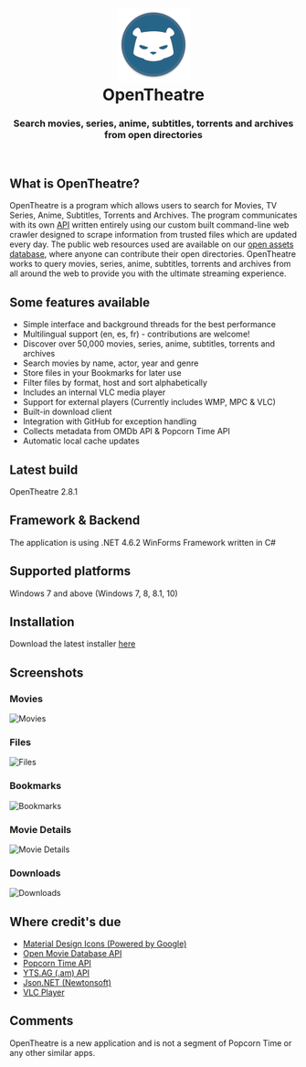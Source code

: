 <h1 align="center">
  <img src="/opentheatre/Resources/opentheatre-logo.png" height="128" width="128" alt="Logo" />
  <br />
  OpenTheatre
</h1>

<h3 align="center">Search movies, series, anime, subtitles, torrents and archives from open directories</h3>
<div align="center">
</div>
<br />

## What is OpenTheatre?
OpenTheatre is a program which allows users to search for Movies, TV Series, Anime, Subtitles, Torrents and Archives. The program communicates with its own [API](https://dropbox.com/sh/bqb14ty282xm9xi/AACeniqYjhq2auw3KU3oNW2Fa?dl=0) written entirely using our custom built command-line web crawler designed to scrape information from trusted files which are updated every day. The public web resources used are available on our [open assets database](https://github.com/invu/opentheatre-app/tree/master/assets), where anyone can contribute their open directories. OpenTheatre works to query movies, series, anime, subtitles, torrents and archives from all around the web to provide you with the ultimate streaming experience.

## Some features available
- Simple interface and background threads for the best performance
- Multilingual support (en, es, fr) - contributions are welcome!
- Discover over 50,000 movies, series, anime, subtitles, torrents and archives
- Search movies by name, actor, year and genre
- Store files in your Bookmarks for later use
- Filter files by format, host and sort alphabetically
- Includes an internal VLC media player 
- Support for external players (Currently includes WMP, MPC & VLC)
- Built-in download client
- Integration with GitHub for exception handling
- Collects metadata from OMDb API & Popcorn Time API
- Automatic local cache updates

## Latest build
OpenTheatre 2.8.1

## Framework & Backend
The application is using .NET 4.6.2 WinForms Framework written in C#

## Supported platforms
Windows 7 and above (Windows 7, 8, 8.1, 10)

## Installation
Download the latest installer [here](https://github.com/invu/opentheatre-app/releases/download/0.2.8.1/OpenTheatreInstaller.exe)

## Screenshots
### Movies
![Movies](https://raw.githubusercontent.com/invu/opentheatre-app/master/screenshots/movies.png)

### Files
![Files](https://raw.githubusercontent.com/invu/opentheatre-app/master/screenshots/files.png)

### Bookmarks
![Bookmarks](https://raw.githubusercontent.com/invu/opentheatre-app/master/screenshots/bookmarks.png)

### Movie Details
![Movie Details](https://raw.githubusercontent.com/invu/opentheatre-app/master/screenshots/movie%20details.png)

### Downloads
![Downloads](https://raw.githubusercontent.com/invu/opentheatre-app/master/screenshots/downloads.png)

## Where credit's due
- [Material Design Icons (Powered by Google)](https://materialdesignicons.com/)
- [Open Movie Database API](https://omdbapi.com)
- [Popcorn Time API](https://popcorntime.sh/)
- [YTS.AG (.am) API](https://yts.am/)
- [Json.NET (Newtonsoft)](https://www.newtonsoft.com/json)
- [VLC Player](https://www.videolan.org/vlc/)

## Comments
OpenTheatre is a new application and is not a segment of Popcorn Time or any other similar apps.
